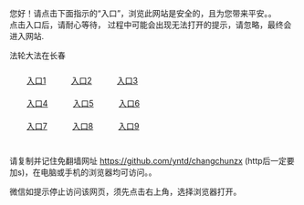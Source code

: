 您好！请点击下面指示的“入口”，浏览此网站是安全的，且为您带来平安。。 <br/>
点击入口后，请耐心等待， 过程中可能会出现无法打开的提示，请忽略，最终会进入网站. </br>

法轮大法在长春<br/>
<div style="padding:10px"><a style="margin:20px" target="_blank" href="https://d10yampccogkut.cloudfront.net/2Qpsp?ihskdre" id="ccLink1" rel="nofollow">入口1</a> <a target="_blank" style="margin:20px" href="https://d19ld96ees3jrp.cloudfront.net/2Qpsp?uvhfw" id="ccLink2" rel="nofollow">入口2</a> <a style="margin:20px" target="_blank" href="https://d3n6u63cihiud4.cloudfront.net/2Qpsp?mhfldch" id="ccLink3" rel="nofollow">入口3</a></div>

<div style="padding:10px" ><a style="margin:20px" target="_blank" href="https://d10yampccogkut.cloudfront.net/2Qpsp?ihskdre" id="ccLink4" rel="nofollow">入口4</a> <a style="margin:20px" href="https://d19ld96ees3jrp.cloudfront.net/2Qpsp?uvhfw" target="_blank" id="ccLink5" rel="nofollow">入口5</a> <a style="margin:20px" href="https://d3n6u63cihiud4.cloudfront.net/2Qpsp?mhfldch" target="_blank" id="ccLink6" rel="nofollow">入口6</a></div>

<div style="padding:10px"><a style="margin:20px" target="_blank" href="https://d10yampccogkut.cloudfront.net/2Qpsp?ihskdre" id="ccLink7" rel="nofollow">入口7</a> <a style="margin:20px" href="https://d19ld96ees3jrp.cloudfront.net/2Qpsp?uvhfw" target="_blank" id="ccLink8" rel="nofollow">入口8</a> <a style="margin:20px" target="_blank" href="https://d3n6u63cihiud4.cloudfront.net/2Qpsp?mhfldch" id="ccLink9" rel="nofollow">入口9</a></div>

<br/>



请复制并记住免翻墙网址 https://github.com/yntd/changchunzx (http后一定要加s)，在电脑或手机的浏览器均可访问。。<br/>

微信如提示停止访问该网页，须先点击右上角，选择浏览器打开。
